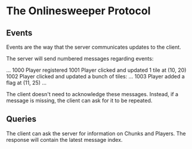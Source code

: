 # The Onlinesweeper Protocol

## Events

Events are the way that the server communicates updates to the client.

The server will send numbered messages regarding events:

...
1000 Player registered
1001 Player clicked and updated 1 tile at (10, 20)
1002 Player clicked and updated a bunch of tiles: ...
1003 Player added a flag at (11, 25)
...

The client doesn't need to acknowledge these messages. Instead, if a message is missing, the client can ask for it to be repeated.


## Queries

The client can ask the server for information on Chunks and Players. The response will contain the
latest message index. 
